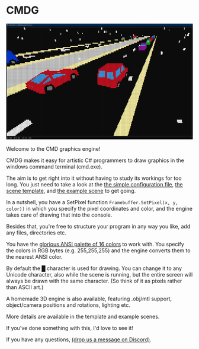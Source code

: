 # CMDG

![cover image](https://github.com/Byproduct/CMDG/blob/main/cover_image_small.png)

Welcome to the CMD graphics engine!

CMDG makes it easy for artistic C# programmers to draw graphics in the windows command terminal (cmd.exe). 

The aim is to get right into it without having to study its workings for too long. You just need to take a look at the [the simple configuration file](https://github.com/Byproduct/CMDG/blob/main/CMDG/Config.cs), [the scene template](https://github.com/Byproduct/CMDG/blob/main/CMDG/Scenes/SceneTemplate.cs), and [the example scene](https://github.com/Byproduct/CMDG/blob/main/CMDG/Scenes/Example2D.cs) to get going.

In a nutshell, you have a SetPixel function
`Framebuffer.SetPixel(x, y, color))`
in which you specify the pixel coordinates and color, and the engine takes care of drawing that into the console. 

Besides that, you're free to structure your program in any way you like, add any files, directories etc.

You have the [glorious ANSI palette of 16 colors](https://github.com/Byproduct/CMDG/blob/main/CMDG/Help/palette.png) to work with. You specify the colors in RGB bytes (e.g. 255,255,255) and the engine converts them to the nearest ANSI color.

By default the █ character is used for drawing. You can change it to any Unicode character, also while the scene is running, but the entire screen will always be drawn with the same character. (So think of it as pixels rather than ASCII art.)

A homemade 3D engine is also available, featuring .obj/mtl support, object/camera positions and rotations, lighting etc.  

More details are available in the template and example scenes.

If you've done something with this, I'd love to see it!

If you have any questions, [(drop us a message on Discord)](http://discordapp.com/users/244907716231954442).
